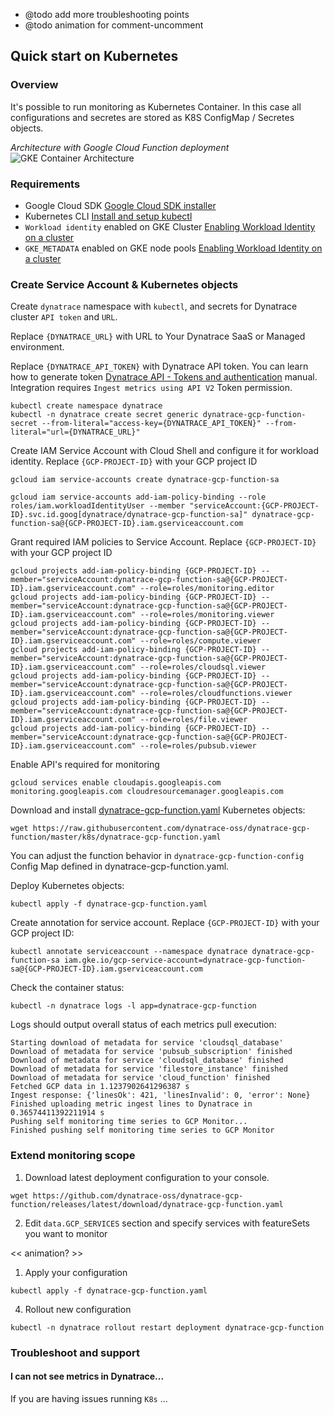 - @todo add more troubleshooting points
- @todo animation for comment-uncomment


## Quick start on Kubernetes

### Overview
It's possible to run monitoring as Kubernetes Container. In this case all configurations and secretes are stored as K8S ConfigMap / Secretes objects. 

*Architecture with Google Cloud Function deployment*
![GKE Container Architecture](../../img/architecture-k8s.svg)


### Requirements 
* Google Cloud SDK [Google Cloud SDK installer](https://cloud.google.com/sdk/docs/downloads-interactive#linux)
* Kubernetes CLI [Install and setup kubectl](https://kubernetes.io/docs/tasks/tools/install-kubectl/) 
* `Workload identity` enabled on GKE Cluster [Enabling Workload Identity on a cluster](https://cloud.google.com/kubernetes-engine/docs/how-to/workload-identity#enable_on_cluster)
* `GKE_METADATA` enabled on GKE node pools [Enabling Workload Identity on a cluster](https://cloud.google.com/kubernetes-engine/docs/how-to/workload-identity#enable_on_cluster)

### Create Service Account & Kubernetes objects
Create `dynatrace` namespace with `kubectl`, and secrets for Dynatrace cluster `API token` and `URL`. 

Replace `{DYNATRACE_URL}` with URL to Your Dynatrace SaaS or Managed environment.

Replace `{DYNATRACE_API_TOKEN}` with  Dynatrace API token. You can learn how to generate token [Dynatrace API - Tokens and authentication](https://www.dynatrace.com/support/help/dynatrace-api/basics/dynatrace-api-authentication) manual. Integration requires `Ingest metrics using API V2` Token permission.
```
kubectl create namespace dynatrace
kubectl -n dynatrace create secret generic dynatrace-gcp-function-secret --from-literal="access-key={DYNATRACE_API_TOKEN}" --from-literal="url={DYNATRACE_URL}"
```

Create IAM Service Account with Cloud Shell and configure it for workload identity. Replace `{GCP-PROJECT-ID}` with your GCP project ID

```
gcloud iam service-accounts create dynatrace-gcp-function-sa

gcloud iam service-accounts add-iam-policy-binding --role roles/iam.workloadIdentityUser --member "serviceAccount:{GCP-PROJECT-ID}.svc.id.goog[dynatrace/dynatrace-gcp-function-sa]" dynatrace-gcp-function-sa@{GCP-PROJECT-ID}.iam.gserviceaccount.com
```

Grant required IAM policies to Service Account. Replace `{GCP-PROJECT-ID}` with your GCP project ID
```
gcloud projects add-iam-policy-binding {GCP-PROJECT-ID} --member="serviceAccount:dynatrace-gcp-function-sa@{GCP-PROJECT-ID}.iam.gserviceaccount.com" --role=roles/monitoring.editor
gcloud projects add-iam-policy-binding {GCP-PROJECT-ID} --member="serviceAccount:dynatrace-gcp-function-sa@{GCP-PROJECT-ID}.iam.gserviceaccount.com" --role=roles/monitoring.viewer
gcloud projects add-iam-policy-binding {GCP-PROJECT-ID} --member="serviceAccount:dynatrace-gcp-function-sa@{GCP-PROJECT-ID}.iam.gserviceaccount.com" --role=roles/compute.viewer
gcloud projects add-iam-policy-binding {GCP-PROJECT-ID} --member="serviceAccount:dynatrace-gcp-function-sa@{GCP-PROJECT-ID}.iam.gserviceaccount.com" --role=roles/cloudsql.viewer
gcloud projects add-iam-policy-binding {GCP-PROJECT-ID} --member="serviceAccount:dynatrace-gcp-function-sa@{GCP-PROJECT-ID}.iam.gserviceaccount.com" --role=roles/cloudfunctions.viewer
gcloud projects add-iam-policy-binding {GCP-PROJECT-ID} --member="serviceAccount:dynatrace-gcp-function-sa@{GCP-PROJECT-ID}.iam.gserviceaccount.com" --role=roles/file.viewer
gcloud projects add-iam-policy-binding {GCP-PROJECT-ID} --member="serviceAccount:dynatrace-gcp-function-sa@{GCP-PROJECT-ID}.iam.gserviceaccount.com" --role=roles/pubsub.viewer
```

Enable API's required for monitoring
```
gcloud services enable cloudapis.googleapis.com monitoring.googleapis.com cloudresourcemanager.googleapis.com
```


Download and install [dynatrace-gcp-function.yaml](k8s/dynatrace-gcp-function.yaml) Kubernetes objects:
```
wget https://raw.githubusercontent.com/dynatrace-oss/dynatrace-gcp-function/master/k8s/dynatrace-gcp-function.yaml
```
You can adjust the function behavior in `dynatrace-gcp-function-config` Config Map defined in dynatrace-gcp-function.yaml. 

Deploy Kubernetes objects:
```
kubectl apply -f dynatrace-gcp-function.yaml
```

Create annotation for service account. Replace `{GCP-PROJECT-ID}` with your GCP project ID:
```
kubectl annotate serviceaccount --namespace dynatrace dynatrace-gcp-function-sa iam.gke.io/gcp-service-account=dynatrace-gcp-function-sa@{GCP-PROJECT-ID}.iam.gserviceaccount.com
```

Check the container status:
```
kubectl -n dynatrace logs -l app=dynatrace-gcp-function
```
Logs should output overall status of each metrics pull execution:
```
Starting download of metadata for service 'cloudsql_database'
Download of metadata for service 'pubsub_subscription' finished
Download of metadata for service 'cloudsql_database' finished
Download of metadata for service 'filestore_instance' finished
Download of metadata for service 'cloud_function' finished
Fetched GCP data in 1.1237902641296387 s
Ingest response: {'linesOk': 421, 'linesInvalid': 0, 'error': None}
Finished uploading metric ingest lines to Dynatrace in 0.36574411392211914 s
Pushing self monitoring time series to GCP Monitor...
Finished pushing self monitoring time series to GCP Monitor
```


### Extend monitoring scope

1. Download latest deployment configuration to your console. 

```
wget https://github.com/dynatrace-oss/dynatrace-gcp-function/releases/latest/download/dynatrace-gcp-function.yaml
```

2. Edit `data.GCP_SERVICES` section and specify services with featureSets you want to monitor

<< animation? >>

1. Apply your configuration

```
kubectl apply -f dynatrace-gcp-function.yaml
```

4. Rollout new configuration

```
kubectl -n dynatrace rollout restart deployment dynatrace-gcp-function
```

### Troubleshoot and support
#### I can not see metrics in Dynatrace...
If you are having issues running `K8s`
...